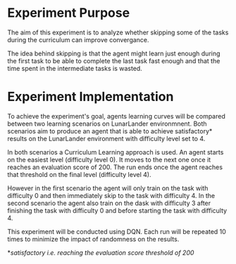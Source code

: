 # Experiment Purpose

The aim of this experiment is to analyze whether skipping some of the tasks
during the curriculum can improve convergance.

The idea behind skipping is that the agent might learn just enough during the first
task to be able to complete the last task fast enough and that the time
spent in the intermediate tasks is wasted.

# Experiment Implementation

To achieve the experiment's goal, agents learning curves will be compared 
between two learning scenarios on LunarLander environmnent. Both scenarios aim to 
produce an agent that is able to achieve satisfactory* results on the 
LunarLander environment with difficulty level set to 4.

In both scenarios a Curriculum Learning approach is used. An agent starts 
on the easiest level (difficulty level 0). It moves to the next one once it 
reaches an evaluation score of 200. The run ends once the agent reaches that 
threshold on the final level (difficulty level 4).

However in the first scenario the agent will only train on the task with difficulty 0
and then immediately skip to the task with difficulty 4. In the second scenario
the agent also train on the dask with difficulty 3 after finishing the task with difficulty 0
and before starting the task with difficulty 4.

This experiment will be conducted using DQN. 
Each run will be repeated 10 times to minimize the impact of randomness on the results.

**satisfactory i.e. reaching the evaluation score threshold of 200* 